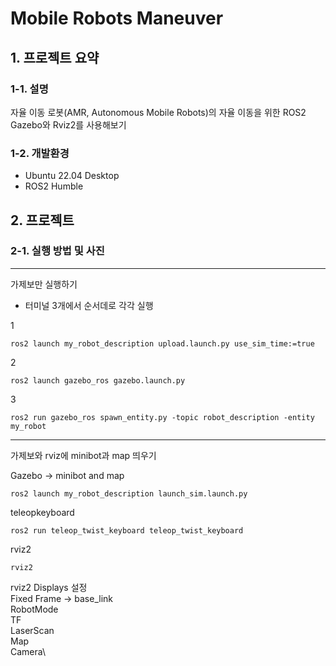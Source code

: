# Mobile Robots Maneuver
## 1. 프로젝트 요약
### 1-1. 설명
자율 이동 로봇(AMR, Autonomous Mobile Robots)의 자율 이동을 위한 ROS2 Gazebo와 Rviz2를 사용해보기
### 1-2. 개발환경
- Ubuntu 22.04 Desktop
- ROS2 Humble
## 2. 프로젝트 
### 2-1. 실행 방법 및 사진
---
가제보만 실행하기
- 터미널 3개에서 순서데로 각각 실행

1

    ros2 launch my_robot_description upload.launch.py use_sim_time:=true

2

    ros2 launch gazebo_ros gazebo.launch.py

3

    ros2 run gazebo_ros spawn_entity.py -topic robot_description -entity my_robot

---
가제보와 rviz에 minibot과 map 띄우기

Gazebo -> minibot and map

    ros2 launch my_robot_description launch_sim.launch.py 

teleopkeyboard

    ros2 run teleop_twist_keyboard teleop_twist_keyboard

rviz2 

    rviz2

rviz2 Displays 설정\
Fixed Frame -> base_link\
RobotMode\
TF\
LaserScan\
Map\
Camera\

